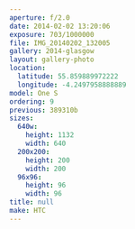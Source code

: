 ```yaml
---
aperture: f/2.0
date: 2014-02-02 13:20:06
exposure: 703/1000000
file: IMG_20140202_132005
gallery: 2014-glasgow
layout: gallery-photo
location:
  latitude: 55.859889972222
  longitude: -4.2497958888889
model: One S
ordering: 9
previous: 389310b
sizes:
  640w:
    height: 1132
    width: 640
  200x200:
    height: 200
    width: 200
  96x96:
    height: 96
    width: 96
title: null
make: HTC
---
```

